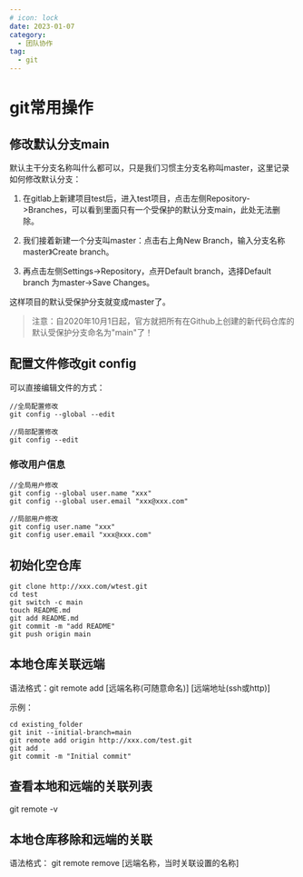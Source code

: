```yaml
---
# icon: lock
date: 2023-01-07
category:
  - 团队协作
tag:
  - git
---
```


# git常用操作
## 修改默认分支main

默认主干分支名称叫什么都可以，只是我们习惯主分支名称叫master，这里记录如何修改默认分支：
1. 在gitlab上新建项目test后，进入test项目，点击左侧Repository->Branches，可以看到里面只有一个受保护的默认分支main，此处无法删除。
2. 我们接着新建一个分支叫master：点击右上角New Branch，输入分支名称master》Create branch。

3. 再点击左侧Settings->Repository，点开Default branch，选择Default branch 为master->Save Changes。

这样项目的默认受保护分支就变成master了。
> 注意：自2020年10月1日起，官方就把所有在Github上创建的新代码仓库的默认受保护分支命名为"main"了！

## 配置文件修改git config
可以直接编辑文件的方式：
```
//全局配置修改
git config --global --edit

//局部配置修改
git config --edit
```
### 修改用户信息
```
//全局用户修改
git config --global user.name "xxx"
git config --global user.email "xxx@xxx.com"

//局部用户修改
git config user.name "xxx"
git config user.email "xxx@xxx.com"
```

## 初始化空仓库
```
git clone http://xxx.com/wtest.git
cd test
git switch -c main
touch README.md
git add README.md
git commit -m "add README"
git push origin main
```

## 本地仓库关联远端
语法格式：git  remote add  [远端名称(可随意命名)]  [远端地址(ssh或http)]

示例：
```
cd existing_folder
git init --initial-branch=main
git remote add origin http://xxx.com/test.git
git add .
git commit -m "Initial commit"
```


## 查看本地和远端的关联列表
git remote -v

## 本地仓库移除和远端的关联
语法格式： git remote remove [远端名称，当时关联设置的名称]


